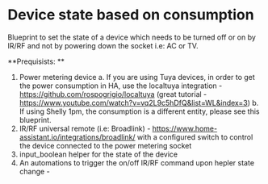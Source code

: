 # Device state based on consumption

Blueprint to set the state of a device which needs to be turned off or on by IR/RF and not by powering down the socket i.e: AC or TV.

**Prequisists: **
1. Power metering device
  a. If you are using Tuya devices, in order to get the power consumption in HA, use the localtuya integration - https://github.com/rospogrigio/localtuya  (great tutorial - https://www.youtube.com/watch?v=vq2L9c5hDfQ&list=WL&index=3)
  b. If using Shelly 1pm, the consumption is a different entity, please see this blueprint.
2. IR/RF universal remote (i.e: Broadlink) - https://www.home-assistant.io/integrations/broadlink/ with a configured switch to control the device connected to the power metering socket
3. input_boolean helper for the state of the device
4. An automations to trigger the on/off IR/RF command upon hepler state change - 
